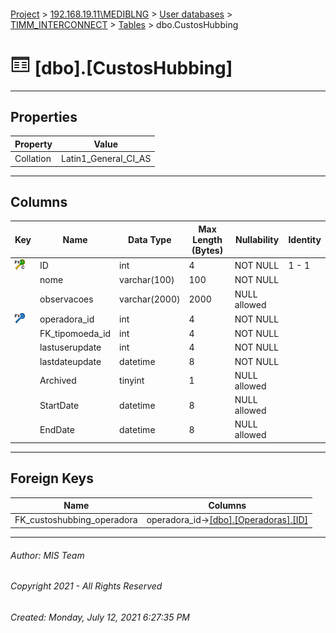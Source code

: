 #### 

[Project](../../../../index.md) > [192.168.19.11\\MEDIBLNG](../../../index.md) > [User databases](../../index.md) > [TIMM_INTERCONNECT](../index.md) > [Tables](Tables.md) > dbo.CustosHubbing

# ![Tables](../../../../Images/Table32.png) [dbo].[CustosHubbing]

---

## <a name="#properties"></a>Properties

| Property | Value |
|---|---|
| Collation | Latin1_General_CI_AS |


---

## <a name="#columns"></a>Columns

| Key | Name | Data Type | Max Length (Bytes) | Nullability | Identity |
|---|---|---|---|---|---|
| [![Cluster Primary Key PK_CustosHubbing_1: ID](../../../../Images/pkcluster.png)](#indexes) | ID | int | 4 | NOT NULL | 1 - 1 |
|  | nome | varchar(100) | 100 | NOT NULL |  |
|  | observacoes | varchar(2000) | 2000 | NULL allowed |  |
| [![Foreign Keys FK_custoshubbing_operadora: [dbo].[Operadoras].operadora_id](../../../../Images/fk.png)](#foreignkeys) | operadora_id | int | 4 | NOT NULL |  |
|  | FK_tipomoeda_id | int | 4 | NOT NULL |  |
|  | lastuserupdate | int | 4 | NOT NULL |  |
|  | lastdateupdate | datetime | 8 | NOT NULL |  |
|  | Archived | tinyint | 1 | NULL allowed |  |
|  | StartDate | datetime | 8 | NULL allowed |  |
|  | EndDate | datetime | 8 | NULL allowed |  |


---

## <a name="#foreignkeys"></a>Foreign Keys

| Name | Columns |
|---|---|
| FK_custoshubbing_operadora | operadora_id->[[dbo].[Operadoras].[ID]](Operadoras.md) |


---

###### Author:  MIS Team

###### Copyright 2021 - All Rights Reserved

###### Created: Monday, July 12, 2021 6:27:35 PM

